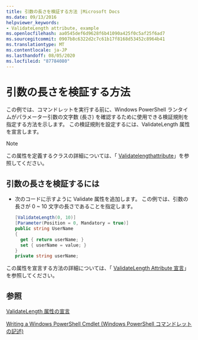 ```yaml
---
title: 引数の長さを検証する方法 |Microsoft Docs
ms.date: 09/13/2016
helpviewer_keywords:
- ValidateLength attribute, example
ms.openlocfilehash: aa0545def6d9628f6b41090a425f0c5af25f6ad7
ms.sourcegitcommit: 0907b8c6322d2c7c61b17f8168d53452c8964b41
ms.translationtype: MT
ms.contentlocale: ja-JP
ms.lasthandoff: 08/05/2020
ms.locfileid: "87784080"
---
```

# <a name="how-to-validate-the-argument-length"></a>引数の長さを検証する方法

この例では、コマンドレットを実行する前に、Windows PowerShell ランタイムがパラメーター引数の文字数 (長さ) を確認するために使用できる検証規則を指定する方法を示します。 この検証規則を設定するには、ValidateLength 属性を宣言します。

> [!NOTE]
> この属性を定義するクラスの詳細については、「 [Validatelengthattribute](/dotnet/api/System.Management.Automation.ValidateLengthAttribute)」を参照してください。

## <a name="to-validate-the-argument-length"></a>引数の長さを検証するには

- 次のコードに示すように Validate 属性を追加します。 この例では、引数の長さが 0 ~ 10 文字の長さであることを指定します。

    ```csharp
    [ValidateLength(0, 10)]
    [Parameter(Position = 0, Mandatory = true)]
    public string UserName
    {
      get { return userName; }
      set { userName = value; }
    }
    private string userName;
    ```

この属性を宣言する方法の詳細については、「 [ValidateLength Attribute 宣言](./validatelength-attribute-declaration.md)」を参照してください。

## <a name="see-also"></a>参照

[ValidateLength 属性の宣言](./validatelength-attribute-declaration.md)

[Writing a Windows PowerShell Cmdlet (Windows PowerShell コマンドレットの記述)](./writing-a-windows-powershell-cmdlet.md)
